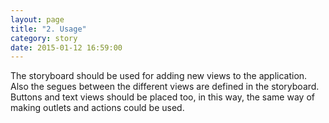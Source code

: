 ```yaml
---
layout: page
title: "2. Usage"
category: story
date: 2015-01-12 16:59:00
---
```


The storyboard should be used for adding new views to the application. Also the segues between the different views are defined in the storyboard. Buttons and text views should be placed too, in this way, the same way of making outlets and actions could be used. 
